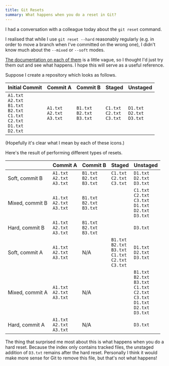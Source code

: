 ```yaml
---
title: Git Resets
summary: What happens when you do a reset in Git?
---
```


I had a conversation with a colleague today about the `git reset` command.

I realised that while I use `git reset --hard` reasonably regularly (e.g. in order to move a branch when I've committed on the wrong one), I didn't know much about the `--mixed` or `--soft` modes.

[The documentation on each of them](https://git-scm.com/docs/git-reset) is a little vague, so I thought I'd just try them out and see what happens. I hope this will serve as a useful reference.

Suppose I create a repository which looks as follows.

|Initial Commit|Commit A|Commit B|Staged|Unstaged|
|---|---|---|---|---|
|<i class="fas fa-plus-square"></i>  `A1.txt`<br/><i class="fas fa-plus-square"></i>  `A2.txt`<br/><i class="fas fa-plus-square"></i>  `B1.txt`<br/><i class="fas fa-plus-square"></i>  `B2.txt`<br/><i class="fas fa-plus-square"></i>  `C1.txt`<br/><i class="fas fa-plus-square"></i>  `C2.txt`<br/><i class="fas fa-plus-square"></i>  `D1.txt`<br/><i class="fas fa-plus-square"></i>  `D2.txt`|<i class="fas fa-minus-square"></i> `A1.txt`<br/><i class="fas fa-pen-square"></i>  `A2.txt`<br/><i class="fas fa-plus-square"></i> `A3.txt`|<i class="fas fa-minus-square"></i> `B1.txt`<br/><i class="fas fa-pen-square"></i> `B2.txt`<br/><i class="fas fa-plus-square"></i> `B3.txt`|<i class="fas fa-minus-square"></i> `C1.txt`<br/><i class="fas fa-pen-square"></i>  `C2.txt`<br/><i class="fas fa-plus-square"></i> `C3.txt`|<i class="fas fa-minus-square"></i> `D1.txt`<br/><i class="fas fa-pen-square"></i>  `D2.txt`<br/><i class="fas fa-plus-square"></i> `D3.txt`|

(Hopefully it's clear what I mean by each of these icons.)

Here's the result of performing different types of resets.

||Commit A|Commit B|Staged|Unstaged|
|---|---|---|---|---|
|Soft, commit B|<i class="fas fa-minus-square"></i> `A1.txt`<br/><i class="fas fa-pen-square"></i>  `A2.txt`<br/><i class="fas fa-plus-square"></i> `A3.txt`|<i class="fas fa-minus-square"></i> `B1.txt`<br/><i class="fas fa-pen-square"></i> `B2.txt`<br/><i class="fas fa-plus-square"></i> `B3.txt`|<i class="fas fa-minus-square"></i> `C1.txt`<br/><i class="fas fa-pen-square"></i>  `C2.txt`<br/><i class="fas fa-plus-square"></i> `C3.txt`|<i class="fas fa-minus-square"></i> `D1.txt`<br/><i class="fas fa-pen-square"></i>  `D2.txt`<br/><i class="fas fa-plus-square"></i> `D3.txt`|
|Mixed, commit B|<i class="fas fa-minus-square"></i> `A1.txt`<br/><i class="fas fa-pen-square"></i>  `A2.txt`<br/><i class="fas fa-plus-square"></i> `A3.txt`|<i class="fas fa-minus-square"></i> `B1.txt`<br/><i class="fas fa-pen-square"></i> `B2.txt`<br/><i class="fas fa-plus-square"></i> `B3.txt`||<i class="fas fa-minus-square"></i> `C1.txt`<br/><i class="fas fa-pen-square"></i>  `C2.txt`<br/><i class="fas fa-plus-square"></i> `C3.txt`<br/><i class="fas fa-minus-square"></i> `D1.txt`<br/><i class="fas fa-pen-square"></i>  `D2.txt`<br/><i class="fas fa-plus-square"></i> `D3.txt`|
|Hard, commit B|<i class="fas fa-minus-square"></i> `A1.txt`<br/><i class="fas fa-pen-square"></i>  `A2.txt`<br/><i class="fas fa-plus-square"></i> `A3.txt`|<i class="fas fa-minus-square"></i> `B1.txt`<br/><i class="fas fa-pen-square"></i> `B2.txt`<br/><i class="fas fa-plus-square"></i> `B3.txt`||<i class="fas fa-plus-square"></i> `D3.txt`|
|Soft, commit A|<i class="fas fa-minus-square"></i> `A1.txt`<br/><i class="fas fa-pen-square"></i>  `A2.txt`<br/><i class="fas fa-plus-square"></i> `A3.txt`|N/A|<i class="fas fa-minus-square"></i> `B1.txt`<br/><i class="fas fa-pen-square"></i> `B2.txt`<br/><i class="fas fa-plus-square"></i> `B3.txt`<br/><i class="fas fa-minus-square"></i> `C1.txt`<br/><i class="fas fa-pen-square"></i>  `C2.txt`<br/><i class="fas fa-plus-square"></i> `C3.txt`|<i class="fas fa-minus-square"></i> `D1.txt`<br/><i class="fas fa-pen-square"></i>  `D2.txt`<br/><i class="fas fa-plus-square"></i> `D3.txt`|
|Mixed, commit A|<i class="fas fa-minus-square"></i> `A1.txt`<br/><i class="fas fa-pen-square"></i>  `A2.txt`<br/><i class="fas fa-plus-square"></i> `A3.txt`|N/A||<i class="fas fa-minus-square"></i> `B1.txt`<br/><i class="fas fa-pen-square"></i> `B2.txt`<br/><i class="fas fa-plus-square"></i> `B3.txt`<br/><i class="fas fa-minus-square"></i> `C1.txt`<br/><i class="fas fa-pen-square"></i>  `C2.txt`<br/><i class="fas fa-plus-square"></i> `C3.txt`<br/><i class="fas fa-minus-square"></i> `D1.txt`<br/><i class="fas fa-pen-square"></i>  `D2.txt`<br/><i class="fas fa-plus-square"></i> `D3.txt`|
|Hard, commit A|<i class="fas fa-minus-square"></i> `A1.txt`<br/><i class="fas fa-pen-square"></i>  `A2.txt`<br/><i class="fas fa-plus-square"></i> `A3.txt`|N/A||<i class="fas fa-plus-square"></i> `D3.txt`|

The thing that surprised me most about this is what happens when you do a hard reset. Because the index only contains tracked files, the unstaged addition of `D3.txt` remains after the hard reset. Personally I think it would make more sense for Git to remove this file, but that's not what happens!